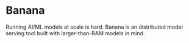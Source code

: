 # Banana

Running AI/ML models at scale is hard. Banana is an distributed model serving tool built with larger-than-RAM models in mind.
